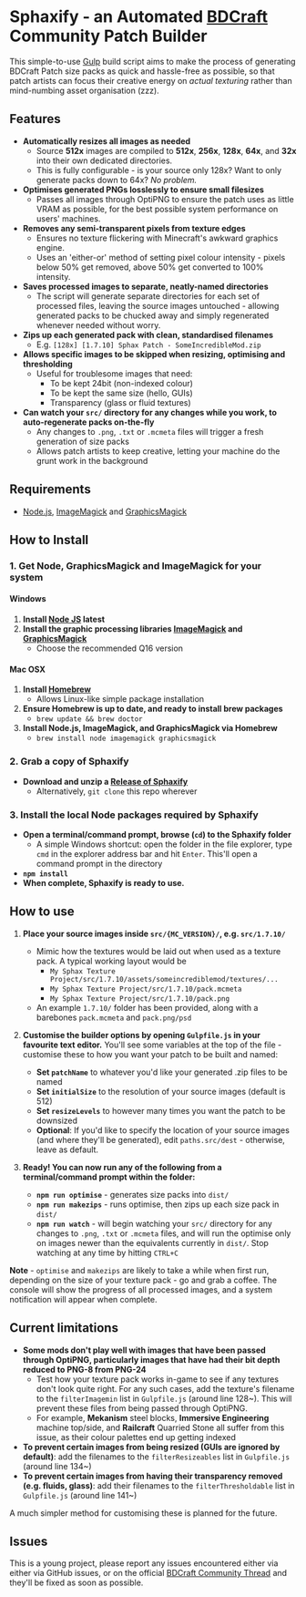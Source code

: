 Sphaxify - an Automated [BDCraft](http://bdcraft.net/community/) Community Patch Builder
================================================================================
This simple-to-use [Gulp](http://gulpjs.com/) build script aims to make the process of generating BDCraft Patch size packs as quick and hassle-free as possible, so that patch artists can focus their creative energy on *actual texturing* rather than mind-numbing asset organisation (zzz).


Features
--------------------------------------------------------------------------------
- **Automatically resizes all images as needed**
    - Source **512x** images are compiled to **512x**, **256x**, **128x**, **64x**, and **32x** into their own dedicated directories.
    - This is fully configurable - is your source only 128x? Want to only generate packs down to 64x? *No problem.*
- **Optimises generated PNGs losslessly to ensure small filesizes**
    - Passes all images through OptiPNG to ensure the patch uses as little VRAM as possible, for the best possible system performance on users' machines.
- **Removes any semi-transparent pixels from texture edges**
    - Ensures no texture flickering with Minecraft's awkward graphics engine.
    - Uses an 'either-or' method of setting pixel colour intensity - pixels below 50% get removed, above 50% get converted to 100% intensity.
- **Saves processed images to separate, neatly-named directories**
    - The script will generate separate directories for each set of processed files, leaving the source images untouched - allowing generated packs to be chucked away and simply regenerated whenever needed without worry.
- **Zips up each generated pack with clean, standardised filenames**
    - E.g. `[128x] [1.7.10] Sphax Patch - SomeIncredibleMod.zip`
- **Allows specific images to be skipped when resizing, optimising and thresholding**
    - Useful for troublesome images that need:
        - To be kept 24bit (non-indexed colour)
        - To be kept the same size (hello, GUIs)
        - Transparency (glass or fluid textures)
- **Can watch your `src/` directory for any changes while you work, to auto-regenerate packs on-the-fly**
    - Any changes to `.png`, `.txt` or `.mcmeta` files will trigger a fresh generation of size packs
    - Allows patch artists to keep creative, letting your machine do the grunt work in the background


Requirements
--------------------------------------------------------------------------------
- [Node.js](https://nodejs.org/en/), [ImageMagick](http://www.imagemagick.org/script/binary-releases.php#windows) and [GraphicsMagick](http://www.graphicsmagick.org/download.html)


How to Install
--------------------------------------------------------------------------------
### 1. Get Node, GraphicsMagick and ImageMagick for your system ###
#### Windows ####
1. **Install [Node JS](https://nodejs.org/en/) latest**
2. **Install the graphic processing libraries [ImageMagick](http://www.imagemagick.org/script/binary-releases.php#windows) and [GraphicsMagick](http://www.graphicsmagick.org/download.html)**
    - Choose the recommended Q16 version

#### Mac OSX ####
1. **Install [Homebrew](http://brew.sh/)**
    - Allows Linux-like simple package installation
2. **Ensure Homebrew is up to date, and ready to install brew packages**
    - `brew update && brew doctor`
3. **Install Node.js, ImageMagick, and GraphicsMagick via Homebrew**
    - `brew install node imagemagick graphicsmagick`

### 2. Grab a copy of Sphaxify ###
- **Download and unzip a [Release of Sphaxify](https://github.com/GrumpyPirate/Sphaxify/releases/latest)**
    - Alternatively, `git clone` this repo wherever

### 3. Install the local Node packages required by Sphaxify ###
- **Open a terminal/command prompt, browse (`cd`) to the Sphaxify folder**
    - A simple Windows shortcut: open the folder in the file explorer, type `cmd` in the explorer address bar and hit `Enter`. This'll open a command prompt in the directory
- **`npm install`**
- **When complete, Sphaxify is ready to use.**


How to use
--------------------------------------------------------------------------------
1. **Place your source images inside `src/{MC_VERSION}/`, e.g. `src/1.7.10/`**
    - Mimic how the textures would be laid out when used as a texture pack. A typical working layout would be
        - `My Sphax Texture Project/src/1.7.10/assets/someincrediblemod/textures/...`
        - `My Sphax Texture Project/src/1.7.10/pack.mcmeta`
        - `My Sphax Texture Project/src/1.7.10/pack.png`
    - An example `1.7.10/` folder has been provided, along with a barebones `pack.mcmeta` and `pack.png/psd`

2. **Customise the builder options by opening `Gulpfile.js` in your favourite text editor.** You'll see some variables at the top of the file - customise these to how you want your patch to be built and named:
    - **Set `patchName`** to whatever you'd like your generated .zip files to be named
    - **Set `initialSize`** to the resolution of your source images (default is 512)
    - **Set `resizeLevels`** to however many times you want the patch to be downsized
    - **Optional**: If you'd like to specify the location of your source images (and where they'll be generated), edit `paths.src/dest` - otherwise, leave as default.

3. **Ready! You can now run any of the following from a terminal/command prompt within the folder:**
    - **`npm run optimise`** - generates size packs into `dist/`
    - **`npm run makezips`** - runs optimise, then zips up each size pack in `dist/`
    - **`npm run watch`** - will begin watching your `src/` directory for any changes to `.png`, `.txt` or `.mcmeta` files, and will run the optimise only on images newer than the equivalents currently in `dist/`. Stop watching at any time by hitting `CTRL+C`


**Note** - `optimise` and `makezips` are likely to take a while when first run, depending on the size of your texture pack - go and grab a coffee. The console will show the progress of all processed images, and a system notification will appear when complete.


Current limitations
--------------------------------------------------------------------------------
- **Some mods don't play well with images that have been passed through OptiPNG, particularly images that have had their bit depth reduced to PNG-8 from PNG-24**
    - Test how your texture pack works in-game to see if any textures don't look quite right. For any such cases, add the texture's filename to the `filterImagemin` list in `Gulpfile.js` (around line 128~). This will prevent these files from being passed through OptiPNG.
    - For example, **Mekanism** steel blocks, **Immersive Engineering** machine top/side, and **Railcraft** Quarried Stone all suffer from this issue, as their colour palettes end up getting indexed
- **To prevent certain images from being resized (GUIs are ignored by default)**: add the filenames to the `filterResizeables` list in `Gulpfile.js` (around line 134~)
- **To prevent certain images from having their transparency removed (e.g. fluids, glass)**:  add their filenames to the `filterThresholdable` list in `Gulpfile.js` (around line 141~)

A much simpler method for customising these is planned for the future.


Issues
--------------------------------------------------------------------------------
This is a young project, please report any issues encountered either via either via GitHub issues, or on the official [BDCraft Community Thread](http://bdcraft.net/community/pbdc-patches-discuss/sphaxify-automated-bdcraft-patch-builder-t5230.html) and they'll be fixed as soon as possible.
